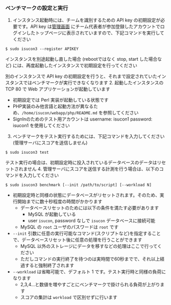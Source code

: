 ### ベンチマークの設定と実行

1. インスタンス起動時には、チームを識別するための API key の初期設定が必要です。API key は[管理画面](https://isucon2013.kayac.com/) にチーム代表者が参加登録したアカウントでログインしたトップページに表示されていますので、下記コマンドを実行してください
  
  ```
  $ sudo isucon3 --register APIKEY
  ```
  
  インスタンスを別途起動し直した場合 (rebootではなく stop, start した場合など) には、再度起動したインスタンスで初期設定を行ってください
  
  別のインスタンスで API key の初期設定を行うと、それまで設定されていたインスタンスではベンチマークが実行できなくなります
2. 起動したインスタンスの TCP 80 で Web アプリケーションが起動しています
  * 初期設定では Perl 実装が起動している状態です
  * PHP実装のみ他言語と起動方法が異なるため、`/home/isucon/webapp/php/README.md` を参照してください
  * SignInのためのテスト用アカウントは username: isucon1 password: isucon1 を使用してください
3. ベンチマークをテスト実行するためには、下記コマンドを入力してください (管理サーバにスコアを送信しません)
  
  ```
  $ sudo isucon3 test
  ```
  
  テスト実行の場合は、初期設定時に投入されているデータベースのデータはリセットされません
4. 管理サーバにスコアを送信する計測を行う場合は、以下のコマンドを入力してください
  
  ```
  $ sudo isucon3 benchmark [--init /path/to/script] [--workload N]
  ```
  
  * 初期設定時と同様の状態にデータベースがリセットされます。そのため、実行開始までに数十秒程度の時間がかかります
    * データベースリセットのためには以下の条件を満たす必要があります
      * MySQL が起動している
      * user `isucon`, password なしで `isucon` データベースに接続可能
    * MySQL の `root` ユーザのパスワードは `root` です
  * `--init` 引数に任意の実行可能なコマンド(スクリプトなど)を指定することで、データベースリセット後に任意の処理を行うことができます
    * MySQL 以外のストレージにデータを移すなどの処理はここで行ってください
    * ただしコマンドの実行終了を待つのは実時間で60秒までで、それ以上経過すると強制終了されます
  * `--workload` は省略可能で、デフォルト 1 です。テスト実行時と同様の負荷になります
    * 2,3,4...と数値を増やすごとにベンチマークで掛けられる負荷が上がります
    * スコアの集計は `workload` で区別せずに行います

